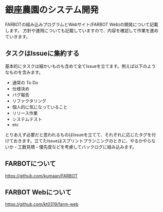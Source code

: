 # 銀座農園のシステム開発
FARBOTの組み込みプログラムとWebサイト(FARBOT Web)の開発について記載します。
方針や運用についても記載していますので、内容を確認して作業を進めていきます。

## タスクはIssueに集約する
基本的にタスクは細かいものも含めて全てIssueを立てます。例えば以下のようなものを含みます。

- 通常の To Do
- 仕様決め
- バグ報告
- リファクタリング
- 個人的に気になっていること
- リリース作業
- システムテスト
- etc

とりあえず必要だと思われるものはIssueを立てて、それぞれに応じたタグを付けておきます。立てたIssueはスプリントプランニングのときに、やるかやらないか・工数見積・優先度などを考慮してバックログに組み込みます。


## FARBOTについて
https://github.com/kumaan/FARBOT

## FARBOT Webについて
https://github.com/kt0319/farm-web
